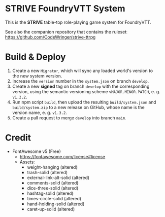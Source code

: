 # STRIVE FoundryVTT System

This is the **STRIVE** table-top role-playing game system for FoundryVTT. 

See also the companion repository that contains the ruleset: https://github.com/CodeWringer/strive-ttrpg

# Build & Deploy
1. Create a new `Migrator`, which will sync any loaded world's version to the new system version. 
2. Increase the `version` number in the `system.json` on branch `develop`. 
3. Create a new **signed** tag on branch `develop` with the corresponding version, using the semantic versioning scheme `vMAJOR.MINOR.PATCH`, e. g. `v1.3.2`. 
4. Run npm script `build`, then upload the resulting `build/system.json` and `build/system.zip` to a new release on GitHub, whose name is the version name, e. g. `v1.3.2`. 
5. Create a pull request to merge `develop` into branch `main`. 

# Credit
* FontAwesome v5 (Free)
  * https://fontawesome.com/license#license
  * Assets:
    * weight-hanging (altered)
    * trash-solid (altered)
    * external-link-alt-solid (altered)
    * comments-solid (altered)
    * dice-three-solid (altered)
    * hashtag-solid (altered)
    * times-circle-solid (altered)
    * hand-holding-solid (altered)
    * caret-up-solid (altered)